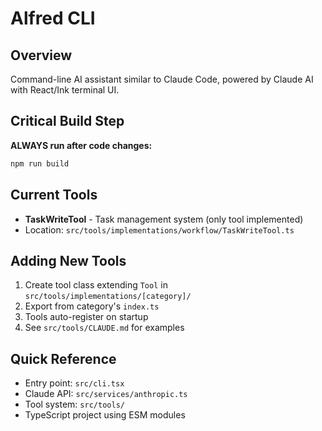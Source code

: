 # Alfred CLI

## Overview
Command-line AI assistant similar to Claude Code, powered by Claude AI with React/Ink terminal UI.

## Critical Build Step
**ALWAYS run after code changes:**
```bash
npm run build
```

## Current Tools
- **TaskWriteTool** - Task management system (only tool implemented)
- Location: `src/tools/implementations/workflow/TaskWriteTool.ts`

## Adding New Tools
1. Create tool class extending `Tool` in `src/tools/implementations/[category]/`
2. Export from category's `index.ts`
3. Tools auto-register on startup
4. See `src/tools/CLAUDE.md` for examples

## Quick Reference
- Entry point: `src/cli.tsx`
- Claude API: `src/services/anthropic.ts`
- Tool system: `src/tools/`
- TypeScript project using ESM modules